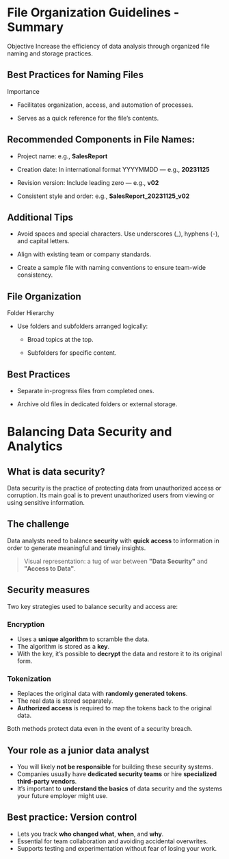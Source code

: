 # File Organization Guidelines - Summary
Objective
Increase the efficiency of data analysis through organized file naming and storage practices.

## Best Practices for Naming Files
Importance
- Facilitates organization, access, and automation of processes.

- Serves as a quick reference for the file’s contents.

## Recommended Components in File Names:
-  Project name: e.g., **SalesReport**

- Creation date: In international format YYYYMMDD — e.g., **20231125**

- Revision version: Include leading zero — e.g., **v02**

- Consistent style and order: e.g., **SalesReport_20231125_v02**

## Additional Tips
- Avoid spaces and special characters. Use underscores (_), hyphens (-), and capital letters.

- Align with existing team or company standards.

- Create a sample file with naming conventions to ensure team-wide consistency.

## File Organization
Folder Hierarchy
- Use folders and subfolders arranged logically:

  - Broad topics at the top.

  - Subfolders for specific content.

## Best Practices
- Separate in-progress files from completed ones.

- Archive old files in dedicated folders or external storage.

# Balancing Data Security and Analytics

## What is data security?

Data security is the practice of protecting data from unauthorized access or corruption. Its main goal is to prevent unauthorized users from viewing or using sensitive information.

## The challenge

Data analysts need to balance **security** with **quick access** to information in order to generate meaningful and timely insights.  
> Visual representation: a tug of war between **"Data Security"** and **"Access to Data"**.

## Security measures

Two key strategies used to balance security and access are:

### Encryption
- Uses a **unique algorithm** to scramble the data.
- The algorithm is stored as a **key**.
- With the key, it’s possible to **decrypt** the data and restore it to its original form.

### Tokenization
- Replaces the original data with **randomly generated tokens**.
- The real data is stored separately.
- **Authorized access** is required to map the tokens back to the original data.

Both methods protect data even in the event of a security breach.

## Your role as a junior data analyst

- You will likely **not be responsible** for building these security systems.
- Companies usually have **dedicated security teams** or hire **specialized third-party vendors**.
- It’s important to **understand the basics** of data security and the systems your future employer might use.

## Best practice: Version control

- Lets you track **who changed what**, **when**, and **why**.
- Essential for team collaboration and avoiding accidental overwrites.
- Supports testing and experimentation without fear of losing your work.


